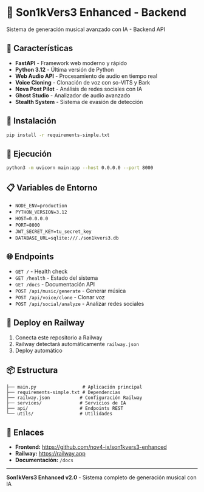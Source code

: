 # 🎵 Son1kVers3 Enhanced - Backend

Sistema de generación musical avanzado con IA - Backend API

## 🚀 Características

- **FastAPI** - Framework web moderno y rápido
- **Python 3.12** - Última versión de Python
- **Web Audio API** - Procesamiento de audio en tiempo real
- **Voice Cloning** - Clonación de voz con so-VITS y Bark
- **Nova Post Pilot** - Análisis de redes sociales con IA
- **Ghost Studio** - Analizador de audio avanzado
- **Stealth System** - Sistema de evasión de detección

## 🔧 Instalación

```bash
pip install -r requirements-simple.txt
```

## 🚀 Ejecución

```bash
python3 -m uvicorn main:app --host 0.0.0.0 --port 8000
```

## 📋 Variables de Entorno

- `NODE_ENV=production`
- `PYTHON_VERSION=3.12`
- `HOST=0.0.0.0`
- `PORT=8000`
- `JWT_SECRET_KEY=tu_secret_key`
- `DATABASE_URL=sqlite:///./son1kvers3.db`

## 🌐 Endpoints

- `GET /` - Health check
- `GET /health` - Estado del sistema
- `GET /docs` - Documentación API
- `POST /api/music/generate` - Generar música
- `POST /api/voice/clone` - Clonar voz
- `POST /api/social/analyze` - Analizar redes sociales

## 🚀 Deploy en Railway

1. Conecta este repositorio a Railway
2. Railway detectará automáticamente `railway.json`
3. Deploy automático

## 📦 Estructura

```
├── main.py                 # Aplicación principal
├── requirements-simple.txt # Dependencias
├── railway.json           # Configuración Railway
├── services/              # Servicios de IA
├── api/                   # Endpoints REST
└── utils/                 # Utilidades
```

## 🔗 Enlaces

- **Frontend:** https://github.com/nov4-ix/son1kvers3-enhanced
- **Railway:** https://railway.app
- **Documentación:** `/docs`

---

**Son1kVers3 Enhanced v2.0** - Sistema completo de generación musical con IA
